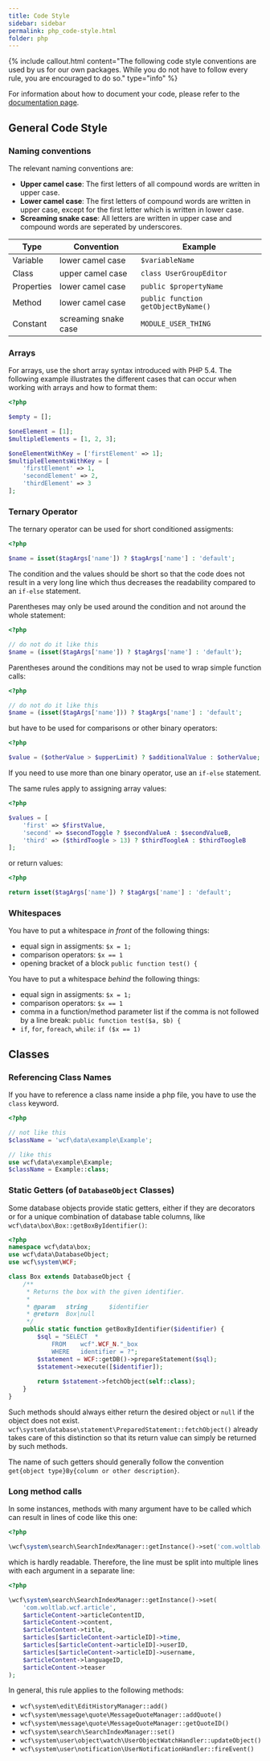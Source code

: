 ```yaml
---
title: Code Style
sidebar: sidebar
permalink: php_code-style.html
folder: php
---
```


{% include callout.html content="The following code style conventions are used by us for our own packages. While you do not have to follow every rule, you are encouraged to do so." type="info" %}

For information about how to document your code, please refer to the [documentation page](php_code-style_documentation.html).


## General Code Style

### Naming conventions

The relevant naming conventions are:

- **Upper camel case**:
  The first letters of all compound words are written in upper case.
- **Lower camel case**:
  The first letters of compound words are written in upper case, except for the first letter which is written in lower case.
- **Screaming snake case**:
  All letters are written in upper case and compound words are seperated by underscores.


| Type | Convention | Example |
|------|------------|---------|
| Variable | lower camel case | `$variableName` |
| Class | upper camel case | `class UserGroupEditor` |
| Properties | lower camel case | `public $propertyName` |
| Method | lower camel case | `public function getObjectByName()` |
| Constant | screaming snake case | `MODULE_USER_THING` |

### Arrays

For arrays, use the short array syntax introduced with PHP 5.4.
The following example illustrates the different cases that can occur when working with arrays and how to format them:

```php
<?php

$empty = [];

$oneElement = [1];
$multipleElements = [1, 2, 3];

$oneElementWithKey = ['firstElement' => 1];
$multipleElementsWithKey = [
	'firstElement' => 1,
	'secondElement' => 2,
	'thirdElement' => 3
];
```

### Ternary Operator

The ternary operator can be used for short conditioned assigments:

```php
<?php

$name = isset($tagArgs['name']) ? $tagArgs['name'] : 'default';
```

The condition and the values should be short so that the code does not result in a very long line which thus decreases the readability compared to an `if-else` statement.

Parentheses may only be used around the condition and not around the whole statement:

```php
<?php

// do not do it like this
$name = (isset($tagArgs['name']) ? $tagArgs['name'] : 'default');
```

Parentheses around the conditions may not be used to wrap simple function calls:

```php
<?php

// do not do it like this
$name = (isset($tagArgs['name'])) ? $tagArgs['name'] : 'default';
```

but have to be used for comparisons or other binary operators:

```php
<?php

$value = ($otherValue > $upperLimit) ? $additionalValue : $otherValue;
``` 

If you need to use more than one binary operator, use an `if-else` statement.

The same rules apply to assigning array values:

```php
<?php

$values = [
	'first' => $firstValue,
	'second' => $secondToggle ? $secondValueA : $secondValueB,
	'third' => ($thirdToogle > 13) ? $thirdToogleA : $thirdToogleB
];
```

or return values:

```php
<?php

return isset($tagArgs['name']) ? $tagArgs['name'] : 'default';
```

### Whitespaces

You have to put a whitespace *in front* of the following things:

- equal sign in assigments: `$x = 1;`
- comparison operators: `$x == 1`
- opening bracket of a block `public function test() {`

You have to put a whitespace *behind* the following things:

- equal sign in assigments: `$x = 1;`
- comparison operators: `$x == 1`
- comma in a function/method parameter list if the comma is not followed by a line break: `public function test($a, $b) {`
- `if`, `for`, `foreach`, `while`: `if ($x == 1)`


## Classes

### Referencing Class Names

If you have to reference a class name inside a php file, you have to use the `class` keyword.

```php
<?php

// not like this
$className = 'wcf\data\example\Example';

// like this
use wcf\data\example\Example;
$className = Example::class;
```

### Static Getters (of `DatabaseObject` Classes)

Some database objects provide static getters, either if they are decorators or for a unique combination of database table columns, like `wcf\data\box\Box::getBoxByIdentifier()`:

```php
<?php
namespace wcf\data\box;
use wcf\data\DatabaseObject;
use wcf\system\WCF;

class Box extends DatabaseObject { 
	/**
	 * Returns the box with the given identifier.
	 *
	 * @param	string		$identifier
	 * @return	Box|null
	 */
	public static function getBoxByIdentifier($identifier) {
		$sql = "SELECT	*
			FROM	wcf".WCF_N."_box
			WHERE	identifier = ?";
		$statement = WCF::getDB()->prepareStatement($sql);
		$statement->execute([$identifier]);
		
		return $statement->fetchObject(self::class);
	}
}
```

Such methods should always either return the desired object or `null` if the object does not exist.
`wcf\system\database\statement\PreparedStatement::fetchObject()` already takes care of this distinction so that its return value can simply be returned by such methods.

The name of such getters should generally follow the convention `get{object type}By{column or other description}`.

### Long method calls

In some instances, methods with many argument have to be called which can result in lines of code like this one:

```php
<?php

\wcf\system\search\SearchIndexManager::getInstance()->set('com.woltlab.wcf.article', $articleContent->articleContentID, $articleContent->content, $articleContent->title, $articles[$articleContent->articleID]->time, $articles[$articleContent->articleID]->userID, $articles[$articleContent->articleID]->username, $articleContent->languageID, $articleContent->teaser);
```

which is hardly readable.
Therefore, the line must be split into multiple lines with each argument in a separate line:

```php
<?php

\wcf\system\search\SearchIndexManager::getInstance()->set(
	'com.woltlab.wcf.article',
	$articleContent->articleContentID,
	$articleContent->content,
	$articleContent->title,
	$articles[$articleContent->articleID]->time,
	$articles[$articleContent->articleID]->userID,
	$articles[$articleContent->articleID]->username,
	$articleContent->languageID,
	$articleContent->teaser
);
```

In general, this rule applies to the following methods:

- `wcf\system\edit\EditHistoryManager::add()`
- `wcf\system\message\quote\MessageQuoteManager::addQuote()`
- `wcf\system\message\quote\MessageQuoteManager::getQuoteID()`
- `wcf\system\search\SearchIndexManager::set()`
- `wcf\system\user\object\watch\UserObjectWatchHandler::updateObject()`
- `wcf\system\user\notification\UserNotificationHandler::fireEvent()`
